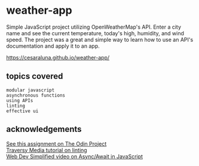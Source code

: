 # weather-app

Simple JavaScript project utilizing OpenWeatherMap's API. Enter a city name and see the current temperature, today's high, 
humidity, and wind speed. The project was a great and simple way to learn how to use an API's documentation and apply it to
an app. 

https://cesaraluna.github.io/weather-app/

## topics covered
    modular javascript
    asynchronous functions
    using APIs
    linting
    effective ui
    
## acknowledgements

[See this assignment on The Odin Project](https://www.theodinproject.com/paths/full-stack-javascript/courses/javascript/lessons/weather-app)\
[Traversy Media tutorial on linting](https://www.youtube.com/watch?v=SydnKbGc7W8&ab_channel=TraversyMedia)\
[Web Dev Simplified video on Async/Await in JavaScript](https://www.youtube.com/watch?v=V_Kr9OSfDeU&ab_channel=WebDevSimplified)

